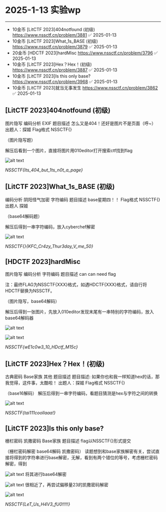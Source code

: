 # 2025-1-13 实验wp
-----
 + 10金币 [LitCTF 2023]404notfound (初级) https://www.nssctf.cn/problem/3881 ✅ 2025-01-13
 + 10金币 [LitCTF 2023]What_1s_BASE (初级) https://www.nssctf.cn/problem/3879 ✅ 2025-01-13
 + 20金币 [HDCTF 2023]hardMisc https://www.nssctf.cn/problem/3796 ✅ 2025-01-13
 + 10金币 [LitCTF 2023]Hex？Hex！(初级) https://www.nssctf.cn/problem/3887 ✅ 2025-01-13
 + 10金币 [LitCTF 2023]Is this only base? https://www.nssctf.cn/problem/3968 ✅ 2025-01-13
 + 10金币 [LitCTF 2023]就当无事发生 https://www.nssctf.cn/problem/3862 ✅ 2025-01-13
## [LitCTF 2023]404notfound (初级)
图片隐写
编码分析
EXIF
题目描述
怎么又是404！还好是图片不是页面（呼~）
出题人：探姬
Flag格式 NSSCTF{}


（图片隐写题）

解压后看到一个图片，直接将图片用010editor打开搜索ctf找到flag

![alt text](<屏幕截图 2025-01-14 201021.png>)

*NSSCTF{Its_404_but_1ts_n0t_a_page}*

## [LitCTF 2023]What_1s_BASE (初级)

编码分析
阴阳怪气加密
字符编码
题目描述
base星期四！！
Flag格式 NSSCTF{}
出题人 探姬

（base64解码题）

解压后得到一串字符编码，放入cyberchef解密

![alt text](<屏幕截图 2025-01-14 212336.png>)

*NSSCTF{}{KFC_Cr4zy_Thur3day_V_me_50}*

## [HDCTF 2023]hardMisc

图片隐写
编码分析
字符编码
题目描述
can can need flag

注：最终FLAG为NSSCTF{XXX}格式，如遇HDCTF{XXX}格式，请自行将HDCTF替换为NSSCTF。

（图片隐写，base64解码）

解压后得到一张图片，先放入010editor发现末尾有一串特别的字符编码，放入base64解码器

![alt text](<屏幕截图 2025-01-14 222234.png>)

![alt text](<屏幕截图 2025-01-14 222213.png>)

*NSSCTF{wE1c0w3_10_HDctf_M15c}*
## [LitCTF 2023]Hex？Hex！(初级)

古典密码
Base家族
其他
题目描述
题目描述: 如果你也和我一样知道hex的话，那我觉得，这件事，太酷啦！
出题人：探姬
Flag格式 NSSCTF{}

（base16解码）
解压后得到一串字符编码，看题目猜测是hex与字符之间的转换

![alt text](<屏幕截图 2025-01-14 223240.png>)

*NSSCTF{tai111coollaaa!}*
## [LitCTF 2023]Is this only base?
栅栏密码
凯撒密码
Base家族
题目描述
flag以NSSCTF{}形式提交

（栅栏密码解密 base64解码 凯撒密码）
读题想到和base家族解密有关，尝试直接将得到的字符串进行base解密，无解，看到有两个错位的等号，考虑栅栏密码解密，得到

![alt text](<屏幕截图 2025-01-15 190601.png>)
将其进行base64解密

![alt text](<屏幕截图 2025-01-15 190743.png>)
很相近了，再尝试偏移量23的凯撒密码解密

![alt text](<屏幕截图 2025-01-15 190804.png>)

*NSSCTF{LeT_Us_H4V3_fU0!!!!!}*
